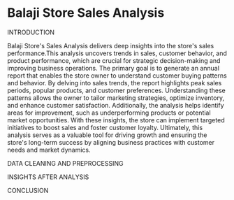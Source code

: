 # Balaji Store Sales Analysis 

INTRODUCTION

Balaji Store's Sales Analysis delivers deep insights into the store's sales performance.This analysis uncovers trends in sales, customer behavior, and product performance, which are crucial for strategic decision-making and improving business operations. The primary goal is to generate an annual report that enables the store owner to understand customer buying patterns and behavior. By delving into sales trends, the report highlights peak sales periods, popular products, and customer preferences. Understanding these patterns allows the owner to tailor marketing strategies, optimize inventory, and enhance customer satisfaction. Additionally, the analysis helps identify areas for improvement, such as underperforming products or potential market opportunities. With these insights, the store can implement targeted initiatives to boost sales and foster customer loyalty. Ultimately, this analysis serves as a valuable tool for driving growth and ensuring the store's long-term success by aligning business practices with customer needs and market dynamics.

DATA CLEANING AND PREPROCESSING

INSIGHTS AFTER ANALYSIS

CONCLUSION


